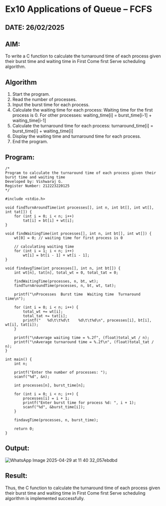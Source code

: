 # Ex10 Applications of Queue – FCFS
## DATE: 26/02/2025
## AIM:
To write a C function to calculate the turnaround time of each process given their burst time and waiting time in First Come first Serve scheduling algorithm.
## Algorithm
1. Start the program.
2. Read the number of processes.
3. Input the burst time for each process.
4. Calculate the waiting time for each process:
   Waiting time for the first process is 0.
   For other processes: waiting_time[i] = burst_time[i-1] + waiting_time[i-1]
5. Calculate the turnaround time for each process: turnaround_time[i] = burst_time[i] + waiting_time[i]
6. Display the waiting time and turnaround time for each process.
7. End the program.
 

## Program:
```
/*
Program to calculate the turnaround time of each process given their burst time and waiting time
Developed by: Vishwaraj G.
Register Number: 212223220125
*/

#include <stdio.h>

void findTurnAroundTime(int processes[], int n, int bt[], int wt[], int tat[]) {
    for (int i = 0; i < n; i++)
        tat[i] = bt[i] + wt[i];
}

void findWaitingTime(int processes[], int n, int bt[], int wt[]) {
    wt[0] = 0; // waiting time for first process is 0

    // calculating waiting time
    for (int i = 1; i < n; i++)
        wt[i] = bt[i - 1] + wt[i - 1];
}

void findavgTime(int processes[], int n, int bt[]) {
    int wt[n], tat[n], total_wt = 0, total_tat = 0;

    findWaitingTime(processes, n, bt, wt);
    findTurnAroundTime(processes, n, bt, wt, tat);

    printf("\nProcesses  Burst time  Waiting time  Turnaround time\n");

    for (int i = 0; i < n; i++) {
        total_wt += wt[i];
        total_tat += tat[i];
        printf("   %d\t\t%d\t    %d\t\t%d\n", processes[i], bt[i], wt[i], tat[i]);
    }

    printf("\nAverage waiting time = %.2f", (float)total_wt / n);
    printf("\nAverage turnaround time = %.2f\n", (float)total_tat / n);
}

int main() {
    int n;

    printf("Enter the number of processes: ");
    scanf("%d", &n);

    int processes[n], burst_time[n];

    for (int i = 0; i < n; i++) {
        processes[i] = i + 1;
        printf("Enter burst time for process %d: ", i + 1);
        scanf("%d", &burst_time[i]);
    }

    findavgTime(processes, n, burst_time);
    
    return 0;
}

```

## Output:
![WhatsApp Image 2025-04-29 at 11 40 32_057ebdbd](https://github.com/user-attachments/assets/d5fa2634-12ee-4294-ae80-151f3708ea91)

## Result:
Thus, the C function to calculate the turnaround time of each process given their burst time and waiting time in First Come first Serve scheduling algorithm is implemented successfully.
